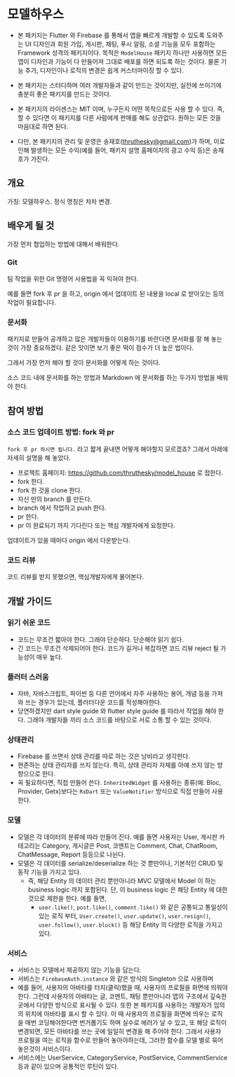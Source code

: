 # 모델하우스

- 본 패키지는 Flutter 와 Firebase 를 통해서 앱을 빠르게 개발할 수 있도록 도와주는 UI 디자인과 회원 가입, 게시판, 채팅, 푸시 알림, 소셜 기능을 모두 포함하는 Framework 성격의 패키지이다. 목적은 `ModelHouse` 패키지 하나만 사용하면 모든 앱이 디자인과 기능이 다 만들어져 그대로 배포를 하면 되도록 하는 것이다. 물론 기능 추가, 디자인이나 로직의 변경은 쉽게 커스터마이징 할 수 있다.

- 본 패키지는 스터디하며 여러 개발자들과 같이 만드는 것이지만, 실전에 쓰이기에 충분히 좋은 패키지를 만드는 것이다.

- 본 패키지의 라이센스는 MIT 이며, 누구든지 어떤 목적으로든 사용 할 수 있다. 즉, 할 수 있다면 이 패키지를 다른 사람에게 판매를 해도 상관없다. 원하는 모든 것을 마음대로 하면 된다.

- 다만, 본 패키지의 관리 및 운영은 송재호(thruthesky@gmail.com)가 하며, 이로 인해 발생하는 모든 수익(예를 들어, 패키지 설명 홈페이지의 광고 수익 등)은 송재호가 가진다.


## 개요

가칭: 모델하우스. 정식 명칭은 차차 변경.




## 배우게 될 것

가장 먼저 협업하는 방법에 대해서 배워한다.

### Git

팀 작업을 위한 Git 명령어 사용법을 꼭 익혀야 한다.

예를 들면 fork 후 pr 을 하고, origin 에서 업데이트 된 내용을 local 로 받아오는 등의 작업이 필요합니다.


### 문서화

패키지로 만들어 공개하고 많은 개발자들이 이용하기를 바란다면 문서화를 잘 해 놓는 것이 가장 중요하겠다. 같은 맛이면 보기 좋은 떡이 점수가 더 높은 법이다.

그래서 가장 먼저 해야 할 것이 문서화를 어떻게 하는 것이다.

소스 코드 내에 문서화를 하는 방법과 Markdown 에 문서화를 하는 두가지 방법을 배워야 한다.



## 참여 방법

### 소스 코드 업데이트 방법: fork 와 pr

`fork 후 pr 하시면 됩니다.` 라고 짧게 끝내면 어떻게 해야할지 모르겠죠? 그래서 아래에 자세히 설명을 해 놓았다.

- 프로젝트 홈페이지: https://github.com/thruthesky/model_house 로 접한다.
- fork 한다.
- fork 한 것을 clone 한다.
- 자신 만의 branch 를 만든다.
- branch 에서 작업하고 push 한다.
- pr 한다.
- pr 이 완료되기 까지 기다린다 또는 핵심 개발자에게 요청한다.


업데이트가 있을 때마다 origin 에서 다운받는다.



### 코드 리뷰

코드 리뷰를 받지 못했으면, 핵심개발자에게 물어본다.




## 개발 가이드

### 읽기 쉬운 코드

- 코드는 무조건 짧아야 한다. 그래야 단순하다. 단순해야 읽기 쉽다.
- 긴 코드는 무조건 삭제되어야 한다. 코드가 길거나 복잡하면 코드 리뷰 reject 될 가능성이 매우 높다.

### 플러터 스러움

- 자바, 자바스크립트, 파이썬 등 다른 언어에서 자주 사용하는 용어, 개념 등을 가져와 쓰는 경우가 있는데, 플러터다운 코드를 작성해야한다.
- 당연하겠지만 dart style guide 와 flutter style guide 를 따라서 작업을 해야 한다. 그래야 개발자들 끼리 소스 코드를 바탕으로 서로 소통 할 수 있는 것이다.



### 상태관리

- Firebase 를 쓰면서 상태 관리를 따로 하는 것은 낭비라고 생각한다.
- 현존하는 상태 관리자를 쓰지 않는다. 특히, 상태 관리자 자체를 아예 쓰지 않는 방향으으로 한다.
- 꼭 필요하다면, 직접 만들어 쓴다. `InheritedWidget` 를 사용하는 종류(예: Bloc, Provider, Getx)보다는 `RxDart` 또는 `ValueNotifier` 방식으로 직접 만들어 사용한다.



### 모델

- 모델은 각 데이터의 분류에 따라 만들어 진다. 예를 들면 사용자는 User, 게시판 카테고리는 Category, 게시글은 Post, 코멘트는 Comment, Chat, ChatRoom, ChatMessage, Report 등등으로 나뉜다.
- 모델은 각 데이터를 serialize/deserialize 하는 것 뿐만이나, 기본적인 CRUD 및 동작 기능을 가지고 있다.
    - 즉, 해당 Entity 의 데이터 관리 뿐만아니라 MVC 모델에서 Model 이 하는 business logic 까지 포함된다. 단, 이 business logic 은 해당 Entity 에 대한 것으로 제한을 한다. 예를 들면,
        - `user.like()`, `post.like()`, `comment.like()` 와 같은 공통되고 통일성이 있는 로직 부터, `User.create()`, `user.update()`, `user.resign()`, `user.follow()`, `user.block()` 등 해당 Entity 의 다양한 로직을 가지고 있다.



### 서비스

- 서비스는 모델에서 제공하지 않는 기능을 담는다.
- 서비스는 `FirebaseAuth.instance` 와 같은 방식의 Singleton 으로 사용하며
- 예를 들어, 사용자의 아바타를 터치(클릭)했을 때, 사용자의 프로필을 화면에 띄워야 한다. 그런데 사용자의 아바타는 글, 코멘트, 채팅 뿐만아니라 앱의 구조에서 깊숙한 곳에서 다양한 방식으로 표시될 수 있다. 또한 본 패키지를 사용하는 개발자가 임의의 위치에 아바타를 표시 할 수 있다. 이 때 사용자의 프로필을 화면에 띄우는 로직을 매번 코딩해야한다면 번거롭기도 하며 실수로 에러가 날 수 있고, 또 해당 로직이 변경되면, 모든 아바타를 쓰는 곳에 일일히 변경을 해 주어야 한다. 그래서 사용자 프로필을 여는 로직을 함수로 만들어 놓아야하는데, 그러한 함수를 모델 별로 묶어 놓은것이 서비스이다.
- 서비스에는 UserService, CategoryService, PostService, CommentService 등과 같이 있으며 공통적인 루틴이 있다.

